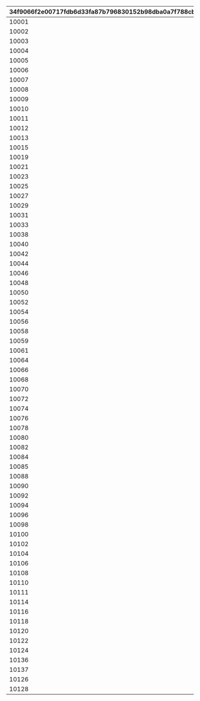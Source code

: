 |34f9066f2e00717fdb6d33fa87b796830152b98dba0a7f788cb75327a535b23f|6cd7ee4e4423f25520b8a1585fe91a1749c2d25a29d34e5a78587e525f75fd1f|6c6f05390a93727b3e1518c7c938d83f365ac3580defb8908e1003c2314ba42d|ded2abb959bc6c20b1905ab82871574a08ad99693b64243e2bd279fd9e4d290e|7fcd0a65cd16a6c90fd03e5d1f394ae28efb56de0dbea43c2b8e2188649fe080|d4a76ecee40115fe750dbbc977174c3a95788012c39406888f2b09e5260cf2ca|f47b27903621bd865ff3b2bce588d129f1821d2cd25563f6021471c33c9080c6|90811b8c894ce39876bc4f3c509eb0ceca6c0716841bb1b605c4f872dc75a8ea|912f3c6ebe349eb9bc07c486486cb79481f98d9bb6f866197a33e592eb31cbdb|4937acb0ef61b38d6fcf85f71ab595b7f3f9a506d1c6896170834f0b4ef4ce98|4580bd0bc17f5f7f4967fc4d235082e87aa973b442c7601b903103fd76ff6bfd|57d3c43597b6dac003e1a2c08c1ec1c8703f4ca362df1d019a108309cb387493|0f37d09610ea0ca4ed138556ec5efaab5c914485959f8f9448abd60b5656a3dd|
| --- | --- | --- | --- | --- | --- | --- | --- | --- | --- | --- | --- | --- |
|10001|20001|2030/04/19 15:00:00|0|0|1|0|2018/03/31 15:00:00|0|2020/03/16 15:00:00|-6|0|5031|
|10002|20002|2030/04/19 15:00:00|0|0|1|0|2018/04/30 15:00:00|0|2020/04/15 15:00:00|-3|0|8135|
|10003|20003|2030/04/19 15:00:00|0|0|1|0|2018/05/25 16:00:00|0|2020/05/15 15:00:00|-8|0|201|
|10004|20004|2030/04/19 15:00:00|0|0|1,2|0|2018/06/30 12:00:00|0|2020/06/19 15:00:00|-5|0|3394|
|10005|20005|2030/04/19 15:00:00|0|0|1,4|0|2018/07/31 12:00:00|0|2020/07/20 15:00:00|-3|0|3060|
|10006|20006|2030/04/19 15:00:00|0|0|1|0|2018/08/31 12:00:00|0|2020/08/19 15:00:00|-5|0|1412|
|10007|20007|2030/04/19 15:00:00|0|0|1,5|0|2018/09/30 12:00:00|0|2020/09/23 15:00:00|-2|0|3481|
|10008|20008|2030/04/19 15:00:00|0|0|1|0|2018/10/31 12:00:00|0|2020/10/19 15:00:00|-3|0|3490|
|10009|20009|2030/04/19 15:00:00|0|0|1,6|0|2018/11/30 12:00:00|0|2020/11/24 15:00:00|0|0|5402|
|10010|20010|2030/04/19 15:00:00|0|0|1,7|0|2018/12/31 12:00:00|0|2020/12/22 15:00:00|-5|0|2192|
|10011|20011|2030/04/19 15:00:00|0|0|1,8|0|2019/01/31 12:00:00|0|2021/01/25 15:00:00|0|0|5034|
|10012|20012|2030/04/19 15:00:00|0|0|1|0|2019/02/22 15:00:00|0|2021/02/18 15:00:00|-5|0|402|
|10013|20013|2030/04/19 15:00:00|0|0|1,9|0|2019/03/31 15:00:00|0|2021/03/23 15:00:00|-5|0|22|
|10015|20014|2030/04/19 15:00:00|0|0|1|0|2019/04/30 12:00:00|0|2021/04/16 15:00:00|-8|0|2174|
|10019|20015|2030/04/19 15:00:00|0|0|1,10|0|2019/06/30 15:00:00|0|2021/05/18 15:00:00|3|0|2222|
|10021|20016|2030/04/19 15:00:00|0|0|1,11|0|2019/07/31 12:00:00|0|2021/06/18 15:00:00|0|0|6040|
|10023|20017|2030/04/19 15:00:00|0|0|1|0|2019/08/31 12:00:00|0|2021/07/16 15:00:00|-4|0|6481|
|10025|20018|2030/04/19 15:00:00|0|0|1,12|0|2019/09/30 12:00:00|0|2021/08/16 15:00:00|0|0|8134|
|10027|20019|2030/04/19 15:00:00|0|0|1|0|2019/10/31 12:00:00|0|2021/09/16 15:00:00|-2|0|3480|
|10029|20020|2030/04/19 15:00:00|0|0|1,13|0|2019/11/30 12:00:00|0|2021/10/19 15:00:00|-5|0|5283|
|10031|20021|2030/04/19 15:00:00|0|0|1,14|0|2019/12/31 12:00:00|0|2021/11/16 15:00:00|-4|0|1311|
|10033|20022|2030/04/19 15:00:00|0|0|1,15|0|2020/01/31 12:00:00|0|2021/12/16 15:00:00|-7|0|6055|
|10038|20023|2030/04/19 15:00:00|0|0|1|0|2020/03/31 12:00:00|0|2022/01/17 15:00:00|-5|0|2022|
|10040|20024|2030/04/19 15:00:00|0|0|1|0|2020/04/24 15:00:00|0|2022/02/18 15:00:00|-10|0|6011|
|10042|20025|2030/04/19 15:00:00|0|0|1,16|0|2020/05/25 15:00:00|0|2022/03/17 15:00:00|-5|0|5221|
|10044|20026|2030/04/19 15:00:00|0|0|1,17|0|2020/06/30 12:00:00|0|2022/04/18 15:00:00|10|0|3040|
|10046|20027|2030/04/19 15:00:00|0|0|1,18|0|2020/07/31 12:00:00|0|2022/05/18 15:00:00|10|0|6120|
|10048|20028|2030/04/19 15:00:00|0|0|1|0|2020/08/31 12:00:00|0|2022/06/16 15:00:00|-5|0|5032|
|10050|20029|2030/04/19 15:00:00|0|0|1,19|0|2020/09/30 12:00:00|0|2022/07/19 8:00:00|0|0|5151|
|10052|20030|2030/04/19 15:00:00|0|0|1|0|2020/10/31 12:00:00|0|2022/08/16 15:00:00|-8|0|6056|
|10054|20031|2030/04/19 15:00:00|0|0|1,20|0|2020/11/30 12:00:00|0|2022/09/17 15:00:00|0|0|3351|
|10056|20032|2030/04/19 15:00:00|0|0|1,21|0|2020/12/31 12:00:00|0|2022/10/16 15:00:00|0|0|2191|
|10058|20033|2030/04/19 15:00:00|0|0|1,22|0|2021/01/31 12:00:00|0|2022/11/17 15:00:00|0|0|1122|
|10059|20034|2030/04/19 15:00:00|0|20033|1,22|0|2021/02/10 12:00:00|0|2022/11/17 15:00:00|0|0|1123|
|10061|20035|2030/04/19 15:00:00|0|0|1,23|0|2021/02/28 12:00:00|0|2022/12/19 15:00:00|12|0|2194|
|10064|20036|2030/04/19 15:00:00|0|0|1|0|2021/02/28 12:00:00|0|2023/01/16 15:00:00|0|0|5010|
|10066|20037|2030/04/19 15:00:00|0|0|1|0|2021/04/30 12:00:00|0|2023/02/16 15:00:00|0|0|144|
|10068|20038|2030/04/19 15:00:00|0|0|1,24|0|2021/05/31 12:00:00|0|2023/03/16 15:00:00|0|0|121|
|10070|20039|2030/04/19 15:00:00|0|0|1|0|2021/06/30 12:00:00|0|2023/04/17 15:00:00|0|0|394|
|10072|20040|2030/04/19 15:00:00|0|0|1,25|0|2021/07/31 12:00:00|0|2023/05/16 15:00:00|0|0|1082|
|10074|20041|2030/04/19 15:00:00|0|0|1|0|2021/08/31 12:00:00|0|2023/06/16 15:00:00|0|0|181|
|10076|20042|2030/04/19 15:00:00|0|0|1,26|0|2021/09/30 12:00:00|0|2023/07/18 15:00:00|0|0|5084|
|10078|20043|2030/04/19 15:00:00|0|0|1|0|2021/10/31 12:00:00|0|2023/08/18 15:00:00|0|0|6054|
|10080|20044|2030/04/19 15:00:00|0|0|1,27|0|2021/11/30 12:00:00|0|2023/09/19 15:00:00|0|0|6381|
|10082|20045|2030/04/19 15:00:00|0|0|1,28|0|2021/12/31 12:00:00|0|2023/10/16 15:00:00|0|0|2193|
|10084|20046|2030/04/19 15:00:00|0|0|1|0|2022/01/31 12:00:00|0|2023/11/16 15:00:00|0|0|8163|
|10085|20047|2030/04/19 15:00:00|0|20046|1,29|0|2022/02/07 12:00:00|0|2023/11/16 15:00:00|0|0|8164|
|10088|20048|2030/04/19 15:00:00|0|0|1|0|2022/02/28 12:00:00|0|2023/12/18 15:00:00|0|0|2201|
|10090|20049|2030/04/19 15:00:00|0|0|1|0|2022/03/31 12:00:00|0|2024/01/17 15:00:00|0|0|430|
|10092|20050|2030/04/19 15:00:00|0|0|1|0|2022/04/30 12:00:00|0|2024/03/18 15:00:00|0|0|351|
|10094|20051|2030/04/19 15:00:00|0|0|1,30|0|2022/05/25 15:00:00|0|2024/04/18 15:00:00|0|0|392|
|10096|20052|2030/04/19 15:00:00|0|0|1,31|0|2022/06/30 12:00:00|0|2024/06/17 15:00:00|0|0|3402|
|10098|20053|2030/04/19 15:00:00|0|0|1,32|0|2022/07/31 12:00:00|0|2024/07/16 15:00:00|0|0|8132|
|10100|20054|2030/04/19 15:00:00|0|0|1|0|2022/08/31 12:00:00|0|2024/08/16 15:00:00|0|0|6057|
|10102|20055|2030/04/19 15:00:00|0|0|1,33|0|2022/09/30 12:00:00|0|2024/09/17 15:00:00|0|0|5200|
|10104|20056|2030/04/19 15:00:00|0|0|1|0|2022/10/31 12:00:00|0|2024/10/16 15:00:00|0|0|3479|
|10106|20057|2030/04/19 15:00:00|0|0|1,34|0|2022/11/30 12:00:00|0|2024/11/16 15:00:00|0|0|5033|
|10108|20058|2030/04/19 15:00:00|0|0|1,35|0|2022/12/31 12:00:00|0|2024/12/16 15:00:00|-10|0|7213|
|10110|20059|2030/04/19 15:00:00|0|0|1,36|0|2023/01/31 12:00:00|0|2025/01/16 15:00:00|-10|0|8153|
|10111|20060|2030/04/19 15:00:00|0|20059|1,36|0|2023/02/07 12:00:00|0|2025/01/16 15:00:00|-10|0|8154|
|10114|20061|2030/04/19 15:00:00|0|0|1|0|2023/02/28 12:00:00|0|2025/02/16 15:00:00|-10|0|4314|
|10116|20062|2030/04/19 15:00:00|0|0|1|0|2023/03/31 12:00:00|0|2025/03/17 15:00:00|-10|0|3301|
|10118|20063|2030/04/19 15:00:00|0|0|1,37|0|2023/04/30 12:00:00|0|2025/04/16 15:00:00|10|0|1443|
|10120|20064|2030/04/19 15:00:00|0|0|1|0|2023/05/31 12:00:00|0|2025/05/16 15:00:00|0|0|202|
|10122|20065|2030/04/19 15:00:00|0|0|1,38|0|2023/06/30 12:00:00|0|2025/06/17 15:00:00|0|0|460|
|10124|20066|2030/04/19 15:00:00|0|0|1,39|0|2023/07/31 12:00:00|0|2025/07/16 15:00:00|0|0|2394|
|10136|20067|2030/04/19 15:00:00|0|0|1,40|0|2023/08/15 12:00:00|0|2025/08/16 15:00:00|0|0|1|
|10137|20068|2030/04/19 15:00:00|0|20067|1,40|0|2023/08/15 12:00:00|0|2025/08/16 15:00:00|0|0|2|
|10126|20069|2030/04/19 15:00:00|0|0|1|0|2023/08/31 12:00:00|0|2025/09/17 15:00:00|0|0|203|
|10128|20070|2030/04/19 15:00:00|0|0|1|0|2023/09/30 12:00:00|0|2025/10/16 15:00:00|0|0|8460|
